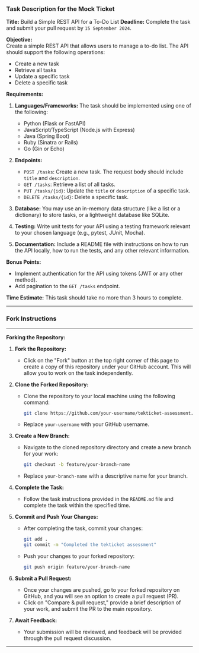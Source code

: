 ### Task Description for the Mock Ticket

**Title:** Build a Simple REST API for a To-Do List
**Deadline:** Complete the task and submit your pull request by `15 September 2024`.

**Objective:**  
Create a simple REST API that allows users to manage a to-do list. The API should support the following operations:
- Create a new task
- Retrieve all tasks
- Update a specific task
- Delete a specific task

**Requirements:**
1. **Languages/Frameworks:** The task should be implemented using one of the following:
   - Python (Flask or FastAPI)
   - JavaScript/TypeScript (Node.js with Express)
   - Java (Spring Boot)
   - Ruby (Sinatra or Rails)
   - Go (Gin or Echo)

2. **Endpoints:**
   - `POST /tasks`: Create a new task. The request body should include `title` and `description`.
   - `GET /tasks`: Retrieve a list of all tasks.
   - `PUT /tasks/{id}`: Update the `title` or `description` of a specific task.
   - `DELETE /tasks/{id}`: Delete a specific task.

3. **Database:** You may use an in-memory data structure (like a list or a dictionary) to store tasks, or a lightweight database like SQLite.

4. **Testing:** Write unit tests for your API using a testing framework relevant to your chosen language (e.g., pytest, JUnit, Mocha).

5. **Documentation:** Include a README file with instructions on how to run the API locally, how to run the tests, and any other relevant information.

**Bonus Points:**
- Implement authentication for the API using tokens (JWT or any other method).
- Add pagination to the `GET /tasks` endpoint.

**Time Estimate:** This task should take no more than 3 hours to complete.

---

### Fork Instructions

---

**Forking the Repository:**

1. **Fork the Repository:**
   - Click on the "Fork" button at the top right corner of this page to create a copy of this repository under your GitHub account. This will allow you to work on the task independently.

2. **Clone the Forked Repository:**
   - Clone the repository to your local machine using the following command:
     ```bash
     git clone https://github.com/your-username/tekticket-assessment.git
     ```
   - Replace `your-username` with your GitHub username.

3. **Create a New Branch:**
   - Navigate to the cloned repository directory and create a new branch for your work:
     ```bash
     git checkout -b feature/your-branch-name
     ```
   - Replace `your-branch-name` with a descriptive name for your branch.

4. **Complete the Task:**
   - Follow the task instructions provided in the `README.md` file and complete the task within the specified time.

5. **Commit and Push Your Changes:**
   - After completing the task, commit your changes:
     ```bash
     git add .
     git commit -m "Completed the tekticket assessment"
     ```
   - Push your changes to your forked repository:
     ```bash
     git push origin feature/your-branch-name
     ```

6. **Submit a Pull Request:**
   - Once your changes are pushed, go to your forked repository on GitHub, and you will see an option to create a pull request (PR). 
   - Click on "Compare & pull request," provide a brief description of your work, and submit the PR to the main repository.

7. **Await Feedback:**
   - Your submission will be reviewed, and feedback will be provided through the pull request discussion.

---
